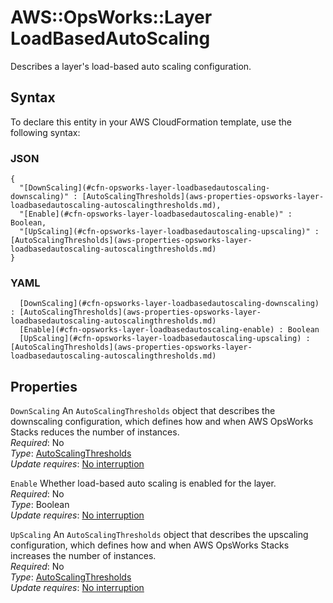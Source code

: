 # AWS::OpsWorks::Layer LoadBasedAutoScaling<a name="aws-properties-opsworks-layer-loadbasedautoscaling"></a>

Describes a layer's load\-based auto scaling configuration\.

## Syntax<a name="aws-properties-opsworks-layer-loadbasedautoscaling-syntax"></a>

To declare this entity in your AWS CloudFormation template, use the following syntax:

### JSON<a name="aws-properties-opsworks-layer-loadbasedautoscaling-syntax.json"></a>

```
{
  "[DownScaling](#cfn-opsworks-layer-loadbasedautoscaling-downscaling)" : [AutoScalingThresholds](aws-properties-opsworks-layer-loadbasedautoscaling-autoscalingthresholds.md),
  "[Enable](#cfn-opsworks-layer-loadbasedautoscaling-enable)" : Boolean,
  "[UpScaling](#cfn-opsworks-layer-loadbasedautoscaling-upscaling)" : [AutoScalingThresholds](aws-properties-opsworks-layer-loadbasedautoscaling-autoscalingthresholds.md)
}
```

### YAML<a name="aws-properties-opsworks-layer-loadbasedautoscaling-syntax.yaml"></a>

```
﻿  [DownScaling](#cfn-opsworks-layer-loadbasedautoscaling-downscaling) : [AutoScalingThresholds](aws-properties-opsworks-layer-loadbasedautoscaling-autoscalingthresholds.md)
﻿  [Enable](#cfn-opsworks-layer-loadbasedautoscaling-enable) : Boolean
﻿  [UpScaling](#cfn-opsworks-layer-loadbasedautoscaling-upscaling) : [AutoScalingThresholds](aws-properties-opsworks-layer-loadbasedautoscaling-autoscalingthresholds.md)
```

## Properties<a name="aws-properties-opsworks-layer-loadbasedautoscaling-properties"></a>

`DownScaling`  <a name="cfn-opsworks-layer-loadbasedautoscaling-downscaling"></a>
An `AutoScalingThresholds` object that describes the downscaling configuration, which defines how and when AWS OpsWorks Stacks reduces the number of instances\.  
*Required*: No  
*Type*: [AutoScalingThresholds](aws-properties-opsworks-layer-loadbasedautoscaling-autoscalingthresholds.md)  
*Update requires*: [No interruption](https://docs.aws.amazon.com/AWSCloudFormation/latest/UserGuide/using-cfn-updating-stacks-update-behaviors.html#update-no-interrupt)

`Enable`  <a name="cfn-opsworks-layer-loadbasedautoscaling-enable"></a>
Whether load\-based auto scaling is enabled for the layer\.  
*Required*: No  
*Type*: Boolean  
*Update requires*: [No interruption](https://docs.aws.amazon.com/AWSCloudFormation/latest/UserGuide/using-cfn-updating-stacks-update-behaviors.html#update-no-interrupt)

`UpScaling`  <a name="cfn-opsworks-layer-loadbasedautoscaling-upscaling"></a>
An `AutoScalingThresholds` object that describes the upscaling configuration, which defines how and when AWS OpsWorks Stacks increases the number of instances\.  
*Required*: No  
*Type*: [AutoScalingThresholds](aws-properties-opsworks-layer-loadbasedautoscaling-autoscalingthresholds.md)  
*Update requires*: [No interruption](https://docs.aws.amazon.com/AWSCloudFormation/latest/UserGuide/using-cfn-updating-stacks-update-behaviors.html#update-no-interrupt)